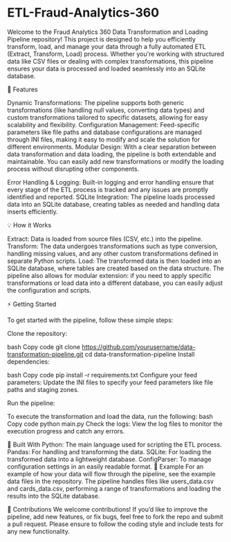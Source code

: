 # ETL-Fraud-Analytics-360

Welcome to the Fraud Analytics 360 Data Transformation and Loading Pipeline repository! This project is designed to help you efficiently transform, load, and manage your data through a fully automated ETL (Extract, Transform, Load) process. Whether you're working with structured data like CSV files or dealing with complex transformations, this pipeline ensures your data is processed and loaded seamlessly into an SQLite database.

🚀 Features

Dynamic Transformations: The pipeline supports both generic transformations (like handling null values, converting data types) and custom transformations tailored to specific datasets, allowing for easy scalability and flexibility.
Configuration Management: Feed-specific parameters like file paths and database configurations are managed through INI files, making it easy to modify and scale the solution for different environments.
Modular Design: With a clear separation between data transformation and data loading, the pipeline is both extendable and maintainable. You can easily add new transformations or modify the loading process without disrupting other components.

Error Handling & Logging: Built-in logging and error handling ensure that every stage of the ETL process is tracked and any issues are promptly identified and reported.
SQLite Integration: The pipeline loads processed data into an SQLite database, creating tables as needed and handling data inserts efficiently.

💡 How it Works

Extract: Data is loaded from source files (CSV, etc.) into the pipeline.
Transform: The data undergoes transformations such as type conversion, handling missing values, and any other custom transformations defined in separate Python scripts.
Load: The transformed data is then loaded into an SQLite database, where tables are created based on the data structure.
The pipeline also allows for modular extension: if you need to apply specific transformations or load data into a different database, you can easily adjust the configuration and scripts.

⚡ Getting Started

To get started with the pipeline, follow these simple steps:

Clone the repository:

bash
Copy code
git clone https://github.com/yourusername/data-transformation-pipeline.git
cd data-transformation-pipeline
Install dependencies:

bash
Copy code
pip install -r requirements.txt
Configure your feed parameters: Update the INI files to specify your feed parameters like file paths and staging zones.

Run the pipeline:

To execute the transformation and load the data, run the following:
bash
Copy code
python main.py
Check the logs: View the log files to monitor the execution progress and catch any errors.

🔧 Built With
Python: The main language used for scripting the ETL process.
Pandas: For handling and transforming the data.
SQLite: For loading the transformed data into a lightweight database.
ConfigParser: To manage configuration settings in an easily readable format.
📄 Example
For an example of how your data will flow through the pipeline, see the example data files in the repository. The pipeline handles files like users_data.csv and cards_data.csv, performing a range of transformations and loading the results into the SQLite database.

🤝 Contributions
We welcome contributions! If you’d like to improve the pipeline, add new features, or fix bugs, feel free to fork the repo and submit a pull request. Please ensure to follow the coding style and include tests for any new functionality.

